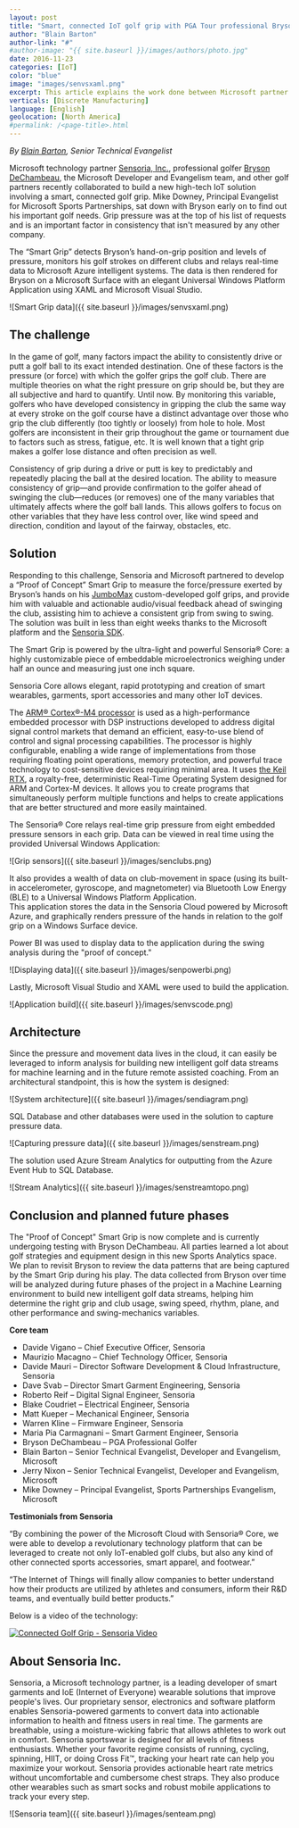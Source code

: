 ```yaml
---
layout: post
title: "Smart, connected IoT golf grip with PGA Tour professional Bryson DeChambeau and Microsoft partner Sensoria"
author: "Blain Barton"
author-link: "#"
#author-image: "{{ site.baseurl }}/images/authors/photo.jpg"
date: 2016-11-23
categories: [IoT]
color: "blue"
image: "images/senvsxaml.png"
excerpt: This article explains the work done between Microsoft partner Sensoria and the Microsoft Developer and Evangelism Team on the smart, connected golf grip for PGA golfer Bryson DeChambeau.
verticals: [Discrete Manufacturing]
language: [English]
geolocation: [North America]
#permalink: /<page-title>.html
---
```


*By [Blain Barton](https://blogs.msdn.microsoft.com/blainbar), Senior Technical Evangelist*

Microsoft technology partner [Sensoria, Inc.](http://www.sensoriafitness.com), professional golfer [Bryson DeChambeau](http://www.usopen.com/en_US/players/bios/47959.html), the Microsoft Developer and Evangelism team, and other golf partners recently collaborated to build a new high-tech IoT solution involving a smart, connected golf grip. Mike Downey, Principal Evangelist for Microsoft Sports Partnerships, sat down with Bryson early on to find out his important golf needs. Grip pressure was at the top of his list of requests and is an important factor in consistency that isn't measured by any other company.

The “Smart Grip” detects Bryson’s hand-on-grip position and levels of pressure, monitors his golf strokes on different clubs and relays real-time data to Microsoft Azure intelligent systems. The data is then rendered for Bryson on a Microsoft Surface with an elegant Universal Windows Platform Application using XAML and Microsoft Visual Studio. 

![Smart Grip data]({{ site.baseurl }}/images/senvsxaml.png)

## The challenge ##
In the game of golf, many factors impact the ability to consistently drive or putt a golf ball to its exact intended destination. One of these factors is the pressure (or force) with which the golfer grips the golf club. There are multiple theories on what the right pressure on grip should be, but they are all subjective and hard to quantify. Until now. By monitoring this variable, golfers who have developed consistency in gripping the club the same way at every stroke on the golf course have a distinct advantage over those who grip the club differently (too tightly or loosely) from hole to hole. Most golfers are inconsistent in their grip throughout the game or tournament due to factors such as stress, fatigue, etc. It is well known that a tight grip makes a golfer lose distance and often precision as well.

Consistency of grip during a drive or putt is key to predictably and repeatedly placing the ball at the desired location. The ability to measure consistency of grip—and provide confirmation to the golfer ahead of swinging the club—reduces (or removes) one of the many variables that ultimately affects where the golf ball lands. This allows golfers to focus on other variables that they have less control over, like wind speed and direction, condition and layout of the fairway, obstacles, etc.
 
## Solution ##
Responding to this challenge, Sensoria and Microsoft partnered to develop a “Proof of Concept” Smart Grip to measure the force/pressure exerted by Bryson’s hands on his [JumboMax](http://www.jumbomax.com) custom-developed golf grips, and provide him with valuable and actionable audio/visual feedback ahead of swinging the club, assisting him to achieve a consistent grip from swing to swing. The solution was built in less than eight weeks thanks to the Microsoft platform and the [Sensoria SDK](http://www.sensoriafitness.com/developer).  

The Smart Grip is powered by the ultra-light and powerful Sensoria® Core: a highly customizable piece of embeddable microelectronics weighing under half an ounce and measuring just one inch square. 

Sensoria Core allows elegant, rapid prototyping and creation of smart wearables, garments, sport accessories and many other IoT devices.

The [ARM® Cortex®-M4 processor](http://www.arm.com/products/processors/cortex-m/cortex-m4-processor.php) is used as a high-performance embedded processor with DSP instructions developed to address digital signal control markets that demand an efficient, easy-to-use blend of control and signal processing capabilities. The processor is highly configurable, enabling a wide range of implementations from those requiring floating point operations, memory protection, and powerful trace technology to cost-sensitive devices requiring minimal area. It uses [the Keil RTX](http://www.arm.com/products/tools/software-tools/mdk-arm/middleware-libraries/rtx-real-time-operating-system.php), a royalty-free, deterministic Real-Time Operating System designed for ARM and Cortex-M devices. It allows you to create programs that simultaneously perform multiple functions and helps to create applications that are better structured and more easily maintained.

The Sensoria® Core relays real-time grip pressure from eight embedded pressure sensors in each grip. 
Data can be viewed in real time using the provided Universal Windows Application:

![Grip sensors]({{ site.baseurl }}/images/senclubs.png)

It also provides a wealth of data on club-movement in space (using its built-in accelerometer, gyroscope, and magnetometer) via Bluetooth Low Energy (BLE) to a Universal Windows Platform Application.  
This application stores the data in the Sensoria Cloud powered by Microsoft Azure, and graphically renders pressure of the hands in relation to the golf grip on a Windows Surface device. 

Power BI was used to display data to the application during the swing analysis during the "proof of concept."

![Displaying data]({{ site.baseurl }}/images/senpowerbi.png) 

Lastly, Microsoft Visual Studio and XAML were used to build the application.

![Application build]({{ site.baseurl }}/images/senvscode.png) 

## Architecture ##
Since the pressure and movement data lives in the cloud, it can easily be leveraged to inform analysis for building new intelligent golf data streams for machine learning and in the future remote assisted coaching. 
From an architectural standpoint, this is how the system is designed:

![System architecture]({{ site.baseurl }}/images/sendiagram.png)

SQL Database and other databases were used in the solution to capture pressure data.

![Capturing pressure data]({{ site.baseurl }}/images/senstream.png)

The solution used Azure Stream Analytics for outputting from the Azure Event Hub to SQL Database.

![Stream Analytics]({{ site.baseurl }}/images/senstreamtopo.png)

## Conclusion and planned future phases ##
The "Proof of Concept" Smart Grip is now complete and is currently undergoing testing with Bryson DeChambeau. All parties learned a lot about golf strategies and equipment design in this new Sports Analytics space. We plan to revisit Bryson to review the data patterns that are being captured by the Smart Grip during his play. The data collected from Bryson over time will be analyzed during future phases of the project in a Machine Learning environment to build new intelligent golf data streams, helping him determine the right grip and club usage, swing speed, rhythm, plane, and other performance and swing-mechanics variables. 

**Core team**

- Davide Vigano – Chief Executive Officer, Sensoria 
- Maurizio Macagno – Chief Technology Officer, Sensoria
- Davide Mauri – Director Software Development & Cloud Infrastructure, Sensoria
- Dave Svab – Director Smart Garment Engineering, Sensoria
- Roberto Reif – Digital Signal Engineer, Sensoria
- Blake Coudriet – Electrical Engineer, Sensoria
- Matt Kueper – Mechanical Engineer, Sensoria
- Warren Kline – Firmware Engineer, Sensoria
- Maria Pia Carmagnani – Smart Garment Engineer, Sensoria
- Bryson DeChambeau – PGA Professional Golfer
- Blain Barton – Senior Technical Evangelist, Developer and Evangelism, Microsoft
- Jerry Nixon – Senior Technical Evangelist, Developer and Evangelism, Microsoft
- Mike Downey – Principal Evangelist, Sports Partnerships Evangelism, Microsoft

**Testimonials from Sensoria** 

“By combining the power of the Microsoft Cloud with Sensoria® Core, we were able to develop a revolutionary technology platform that can be leveraged to create not only IoT-enabled golf clubs, but also any kind of other connected sports accessories, smart apparel, and footwear.”

“The Internet of Things will finally allow companies to better understand how their products are utilized by athletes and consumers, inform their R&D teams, and eventually build better products.”


Below is a video of the technology:

[![Connected Golf Grip - Sensoria Video](http://img.youtube.com/vi/0IFgFqlt_7g/0.jpg)](https://youtu.be/0IFgFqlt_7g) 


## About Sensoria Inc. ##
Sensoria, a Microsoft technology partner, is a leading developer of smart garments and IoE (Internet of Everyone) wearable solutions that improve people's lives. Our proprietary sensor, electronics and software platform enables Sensoria-powered garments to convert data into actionable information to health and fitness users in real time. The garments are breathable, using a moisture-wicking fabric that allows athletes to work out in comfort. Sensoria sportswear is designed for all levels of fitness enthusiasts. Whether your favorite regime consists of running, cycling, spinning, HIIT, or doing Cross Fit™, tracking your heart rate can help you maximize your workout. Sensoria provides actionable heart rate metrics without uncomfortable and cumbersome chest straps. They also produce other wearables such as smart socks and robust mobile applications to track your every step.

![Sensoria team]({{ site.baseurl }}/images/senteam.png)
